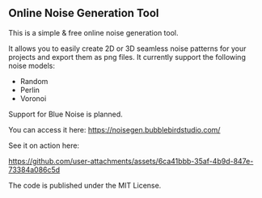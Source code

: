 ## Online Noise Generation Tool

This is a simple & free online noise generation tool.

It allows you to easily create 2D or 3D seamless noise patterns for your projects and export them as png files.
It currently support the following noise models:
- Random
- Perlin
- Voronoi

Support for Blue Noise is planned.

You can access it here: https://noisegen.bubblebirdstudio.com/

See it on action here:

https://github.com/user-attachments/assets/6ca41bbb-35af-4b9d-847e-73384a086c5d

The code is published under the MIT License.
